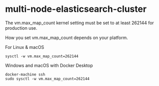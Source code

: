 # multi-node-elasticsearch-cluster

The vm.max_map_count kernel setting must be set to at least 262144 for production use.

How you set vm.max_map_count depends on your platform.

For Linux & macOS
```
sysctl -w vm.max_map_count=262144
```

Windows and macOS with Docker Desktop
```
docker-machine ssh
sudo sysctl -w vm.max_map_count=262144
```